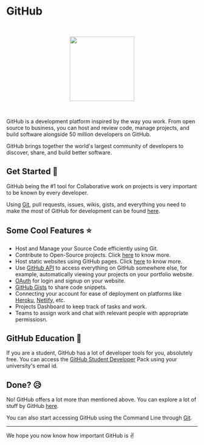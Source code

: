 # GitHub

<br>
<p align="center"><img src="https://i.ibb.co/sgYB77H/github-mark.png" height="170"></p>
<br>

GitHub is a development platform inspired by the way you work. From open source to business, you can host and review code, manage projects, and build software alongside 50 million developers on GitHub.

GitHub brings together the world's largest community of developers to discover, share, and build better software.

## Get Started :muscle:

GitHub being the #1 tool for Collaborative work on projects is very important to be known by every developer. 

Using [Git](./GIT.md), pull requests, issues, wikis, gists, and everything you need to make the most of GitHub for development can be found [here](https://docs.github.com/en/github).

## Some Cool Features :star:

- Host and Manage your Source Code efficiently using Git.
- Contribute to Open-Source projects. Click [here](https://docs.github.com/en/github/collaborating-with-issues-and-pull-requests) to know more.
- Host static websites using GitHub pages. Click [here](https://docs.github.com/en/github/working-with-github-pages) to know more.
- Use [GitHub API](https://docs.github.com/en/rest) to access everything on GitHub somewhere else, for example, automatically viewing your projects on your portfolio website.
- [OAuth](https://developer.github.com/apps/building-oauth-apps/authorizing-oauth-apps/) for login and signup on your website.
- [GitHub Gists](https://gist.github.com/) to share code snippets.
- Connecting your account for ease of deployment on platforms like [Heroku](https://heroku.com/), [Netlify](https://www.netlify.com/), etc.
- Projects Dashboard to keep track of tasks and work.
- Teams to assign work and chat with relevant people with appropriate permissiosn.

## GitHub Education :book:

If you are a student, GitHub has a lot of developer tools for you, absolutely free. You can access the [GitHub Student Developer](https://education.github.com/pack) Pack using your university's email id.

## Done? :disappointed_relieved:

No! GitHub offers a lot more than mentioned above. You can explore a lot of stuff by GitHub [here](https://docs.github.com/).

You can also start accessing GitHub using the Command Line through [Git](./GIT.md).


<hr>

We hope you now know how important GitHub is :v: